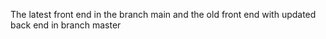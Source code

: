 The latest front end in the branch main
and the old front end with updated back end in branch master
